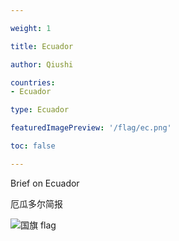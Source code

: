 ```yaml
---

weight: 1

title: Ecuador

author: Qiushi 

countries: 
- Ecuador

type: Ecuador

featuredImagePreview: '/flag/ec.png'

toc: false 

---
```


Brief on Ecuador

厄瓜多尔简报 

<!--more-->

![国旗 flag](/flag/ec.png)